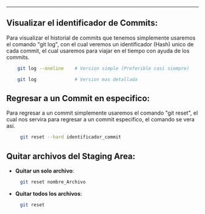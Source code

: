 
---

## Visualizar el identificador de Commits:
Para visualizar el historial de commits que tenemos simplemente usaremos el comando "git log", con el cual veremos un identificador (Hash) unico de cada commit, el cual usaremos para viajar en el tiempo con ayuda de los commits.

```bash
	git log --oneline    # Version simple (Preferible casi siempre)

	git log              # Version mas detallada
```


## Regresar a un Commit en especifico:
Para regresar a un commit simplemente usaremos el comando "git reset", el cual nos servira para regresar a un commit especifico, el comando se vera asi.

```bash
	 git reset --hard identificador_commit
```



## Quitar archivos del Staging Area:

- **Quitar un solo archivo**:
```bash
	 git reset nombre_Archivo
```
- **Quitar todos los archivos**:
```bash
	 git reset 
```





















